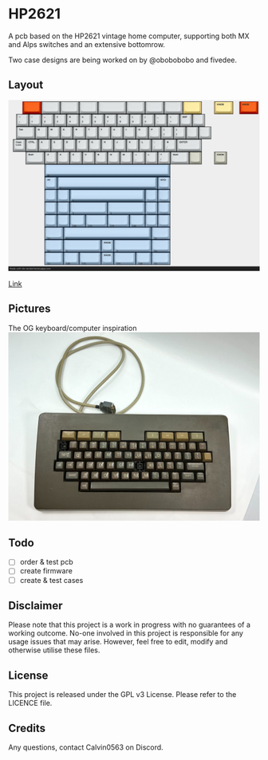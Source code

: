 # HP2621

A pcb based on the HP2621 vintage home computer, supporting both MX and Alps switches and an extensive bottomrow.

Two case designs are being worked on by @obobobobo and fivedee.

## Layout

![](https://github.com/calvin-mcd/HP2621/blob/main/Images/KLE.png)

[Link](http://www.keyboard-layout-editor.com/#/gists/fb3fb2c8d70fd99746aac4b5d0be48f5)

## Pictures

The OG keyboard/computer inspiration
![](https://github.com/calvin-mcd/HP2621/blob/main/Images/top.jpg)

## Todo

- [ ] order & test pcb
- [ ] create firmware
- [ ] create & test cases

## Disclaimer

Please note that this project is a work in progress with no guarantees of a working outcome. No-one involved in this project is responsible for any usage issues that may arise. However, feel free to edit, modify and otherwise utilise these files.

## License

This project is released under the GPL v3 License. Please refer to the LICENCE file.

## Credits

Any questions, contact Calvin0563 on Discord. 
